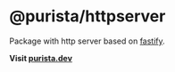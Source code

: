 # @purista/httpserver

Package with http server based on [fastify](https://www.fastify.io).

**Visit [purista.dev](https://purista.dev)**
